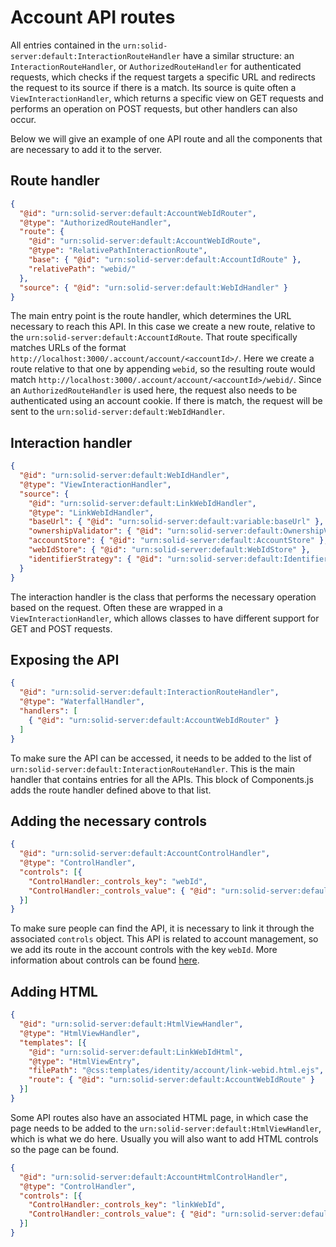 # Account API routes

All entries contained in the `urn:solid-server:default:InteractionRouteHandler` have a similar structure:
an `InteractionRouteHandler`, or `AuthorizedRouteHandler` for authenticated requests,
which checks if the request targets a specific URL
and redirects the request to its source if there is a match.
Its source is quite often a `ViewInteractionHandler`,
which returns a specific view on GET requests and performs an operation on POST requests,
but other handlers can also occur.

Below we will give an example of one API route and all the components that are necessary to add it to the server.

## Route handler

```json
{
  "@id": "urn:solid-server:default:AccountWebIdRouter",
  "@type": "AuthorizedRouteHandler",
  "route": {
    "@id": "urn:solid-server:default:AccountWebIdRoute",
    "@type": "RelativePathInteractionRoute",
    "base": { "@id": "urn:solid-server:default:AccountIdRoute" },
    "relativePath": "webid/"
  },
  "source": { "@id": "urn:solid-server:default:WebIdHandler" }
}
```

The main entry point is the route handler,
which determines the URL necessary to reach this API.
In this case we create a new route, relative to the `urn:solid-server:default:AccountIdRoute`.
That route specifically matches URLs of the format `http://localhost:3000/.account/account/<accountId>/`.
Here we create a route relative to that one by appending `webid`,
so the resulting route would match `http://localhost:3000/.account/account/<accountId>/webid/`.
Since an `AuthorizedRouteHandler` is used here,
the request also needs to be authenticated using an account cookie.
If there is match, the request will be sent to the `urn:solid-server:default:WebIdHandler`.

## Interaction handler

```json
{
  "@id": "urn:solid-server:default:WebIdHandler",
  "@type": "ViewInteractionHandler",
  "source": {
    "@id": "urn:solid-server:default:LinkWebIdHandler",
    "@type": "LinkWebIdHandler",
    "baseUrl": { "@id": "urn:solid-server:default:variable:baseUrl" },
    "ownershipValidator": { "@id": "urn:solid-server:default:OwnershipValidator" },
    "accountStore": { "@id": "urn:solid-server:default:AccountStore" },
    "webIdStore": { "@id": "urn:solid-server:default:WebIdStore" },
    "identifierStrategy": { "@id": "urn:solid-server:default:IdentifierStrategy" }
  }
}
```

The interaction handler is the class that performs the necessary operation based on the request.
Often these are wrapped in a `ViewInteractionHandler`,
which allows classes to have different support for GET and POST requests.

## Exposing the API

```json
{
  "@id": "urn:solid-server:default:InteractionRouteHandler",
  "@type": "WaterfallHandler",
  "handlers": [
    { "@id": "urn:solid-server:default:AccountWebIdRouter" }
  ]
}
```

To make sure the API can be accessed,
it needs to be added to the list of `urn:solid-server:default:InteractionRouteHandler`.
This is the main handler that contains entries for all the APIs.
This block of Components.js adds the route handler defined above to that list.

## Adding the necessary controls

```json
{
  "@id": "urn:solid-server:default:AccountControlHandler",
  "@type": "ControlHandler",
  "controls": [{
    "ControlHandler:_controls_key": "webId",
    "ControlHandler:_controls_value": { "@id": "urn:solid-server:default:AccountWebIdRoute" }
  }]
}
```

To make sure people can find the API,
it is necessary to link it through the associated `controls` object.
This API is related to account management,
so we add its route in the account controls with the key `webId`.
More information about controls can be found [here](controls.md).

## Adding HTML

```json
{
  "@id": "urn:solid-server:default:HtmlViewHandler",
  "@type": "HtmlViewHandler",
  "templates": [{
    "@id": "urn:solid-server:default:LinkWebIdHtml",
    "@type": "HtmlViewEntry",
    "filePath": "@css:templates/identity/account/link-webid.html.ejs",
    "route": { "@id": "urn:solid-server:default:AccountWebIdRoute" }
  }]
}
```

Some API routes also have an associated HTML page,
in which case the page needs to be added to the `urn:solid-server:default:HtmlViewHandler`,
which is what we do here.
Usually you will also want to add HTML controls so the page can be found.

```json
{
  "@id": "urn:solid-server:default:AccountHtmlControlHandler",
  "@type": "ControlHandler",
  "controls": [{
    "ControlHandler:_controls_key": "linkWebId",
    "ControlHandler:_controls_value": { "@id": "urn:solid-server:default:AccountWebIdRoute" }
  }]
}
```
